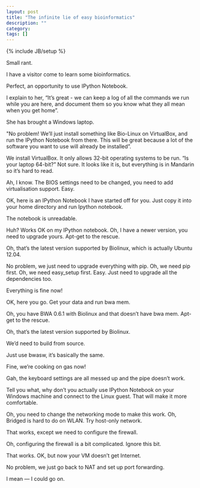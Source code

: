 ```yaml
---
layout: post
title: "The infinite lie of easy bioinformatics"
description: ""
category: 
tags: []
---
```

{% include JB/setup %}

Small rant.

I have a visitor come to learn some bioinformatics.

Perfect, an opportunity to use IPython Notebook.

I explain to her, “It’s great - we can keep a log of all the commands we run while you are here, and document them so you know what they all mean when you get home”.

She has brought a Windows laptop.

"No problem! We’ll just install something like Bio-Linux on VirtualBox, and run the IPython Notebook from there. This will be great because a lot of the software you want to use will already be installed”.

We install VirtualBox. It only allows 32-bit operating systems to be run. “Is your laptop 64-bit?” Not sure. It looks like it is, but everything is in Mandarin so it’s hard to read.

Ah, I know. The BIOS settings need to be changed, you need to add virtualisation support. Easy.

OK, here is an IPython Notebook I have started off for you. Just copy it into your home directory and run Ipython notebook.

The notebook is unreadable.

Huh? Works OK on my IPython notebook. Oh, I have a newer version, you need to upgrade yours. Apt-get to the rescue.

Oh, that’s the latest version supported by Biolinux, which is actually Ubuntu 12.04.

No problem, we just need to upgrade everything with pip. Oh, we need pip first. Oh, we need easy_setup first. Easy. Just need to upgrade all the dependencies too.

Everything is fine now!

OK, here you go. Get your data and run bwa mem.

Oh, you have BWA 0.6.1 with Biolinux and that doesn’t have bwa mem. Apt-get to the rescue.

Oh, that’s the latest version supported by Biolinux.

We’d need to build from source.

Just use bwasw, it’s basically the same.

Fine, we’re cooking on gas now!

Gah, the keyboard settings are all messed up and the pipe doesn’t work.

Tell you what, why don’t you actually use IPython Notebook on your Windows machine and connect to the Linux guest. That will make it more comfortable.

Oh, you need to change the networking mode to make this work. Oh, Bridged is hard to do on WLAN. Try host-only network.

That works, except we need to configure the firewall.

Oh, configuring the firewall is a bit complicated. Ignore this bit.

That works. OK, but now your VM doesn’t get Internet.

No problem, we just go back to NAT and set up port forwarding.




I mean — I could go on.




